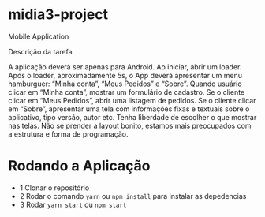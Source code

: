 # midia3-project
Mobile Application

Descrição da tarefa

A aplicação deverá ser apenas para Android. Ao iniciar, abrir um loader. Após o loader, aproximadamente 5s, o App deverá apresentar um menu hamburguer: “Minha conta”, “Meus Pedidos” e “Sobre”. Quando usuário clicar em “Minha conta”, mostrar um formulário de cadastro. Se o cliente clicar em “Meus Pedidos”, abrir uma listagem de pedidos. Se o cliente clicar em “Sobre”, apresentar uma tela com informações fixas e textuais sobre o aplicativo, tipo versão, autor etc. Tenha liberdade de escolher o que mostrar nas telas. Não se prender a layout bonito, estamos mais preocupados com a estrutura e forma de programação.

# Rodando a Aplicação

 - 1 Clonar o repositório
 - 2 Rodar o comando `yarn` ou `npm install` para instalar as depedencias 
 - 3 Rodar `yarn start` ou `npm start`
